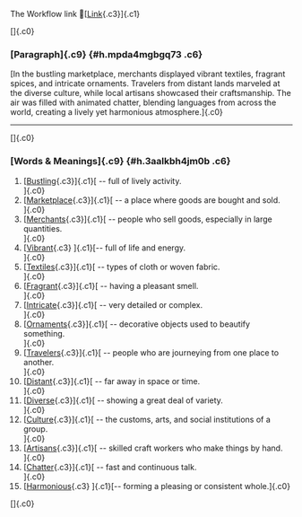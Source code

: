 The Workflow link
👏[[Link](https://www.google.com/url?q=http://www.google.com&sa=D&source=editors&ust=1756608359568020&usg=AOvVaw2bGVdtza9qcB3EoND9-8lw){.c3}]{.c1}

[]{.c0}

### [Paragraph]{.c9} {#h.mpda4mgbgq73 .c6}

[In the bustling marketplace, merchants displayed vibrant textiles,
fragrant spices, and intricate ornaments. Travelers from distant lands
marveled at the diverse culture, while local artisans showcased their
craftsmanship. The air was filled with animated chatter, blending
languages from across the world, creating a lively yet harmonious
atmosphere.]{.c0}

------------------------------------------------------------------------

[]{.c0}

### [Words & Meanings]{.c9} {#h.3aalkbh4jm0b .c6}

1.  [[Bustling](https://www.google.com/url?q=http://www.google.com&sa=D&source=editors&ust=1756608359568868&usg=AOvVaw3sUuhACplYJZIPVbiRrik-){.c3}]{.c1}[ --
    full of lively activity.\
    ]{.c0}
2.  [[Marketplace](https://www.google.com/url?q=http://www.google.com&sa=D&source=editors&ust=1756608359569061&usg=AOvVaw1oB7J2h9XtXlEzHIeJPRR0){.c3}]{.c1}[ --
    a place where goods are bought and sold.\
    ]{.c0}
3.  [[Merchants](https://www.google.com/url?q=http://www.google.com&sa=D&source=editors&ust=1756608359569276&usg=AOvVaw2GVNehhx_64SVQ9LL5cT42){.c3}]{.c1}[ --
    people who sell goods, especially in large quantities.\
    ]{.c0}
4.  [[Vibrant](https://www.google.com/url?q=http://www.google.com&sa=D&source=editors&ust=1756608359569494&usg=AOvVaw1Lre2p1LvvsfS2ClojXlEz){.c3}
    ]{.c1}[-- full of life and energy.\
    ]{.c0}
5.  [[Textiles](https://www.google.com/url?q=http://www.google.com&sa=D&source=editors&ust=1756608359569639&usg=AOvVaw13_qOeUF71DzYuKBTKmG6w){.c3}]{.c1}[ --
    types of cloth or woven fabric.\
    ]{.c0}
6.  [[Fragrant](https://www.google.com/url?q=http://www.google.com&sa=D&source=editors&ust=1756608359569972&usg=AOvVaw3dAXdosyWg4DNVIgI5b5Yi){.c3}]{.c1}[ --
    having a pleasant smell.\
    ]{.c0}
7.  [[Intricate](https://www.google.com/url?q=http://www.google.com&sa=D&source=editors&ust=1756608359570116&usg=AOvVaw3eIbdOeMYRTnvYXlQuT7x-){.c3}]{.c1}[ --
    very detailed or complex.\
    ]{.c0}
8.  [[Ornaments](https://www.google.com/url?q=http://www.google.com&sa=D&source=editors&ust=1756608359570351&usg=AOvVaw0PqzHvykpiHKBYYIviJ2Hk){.c3}]{.c1}[ --
    decorative objects used to beautify something.\
    ]{.c0}
9.  [[Travelers](https://www.google.com/url?q=http://www.google.com&sa=D&source=editors&ust=1756608359570508&usg=AOvVaw1P_vMMouNvS8XkZVtu6kp1){.c3}]{.c1}[ --
    people who are journeying from one place to another.\
    ]{.c0}
10. [[Distant](https://www.google.com/url?q=http://www.google.com&sa=D&source=editors&ust=1756608359570654&usg=AOvVaw2Xe1ezjjVpjzH6n_NRp5qs){.c3}]{.c1}[ --
    far away in space or time.\
    ]{.c0}
11. [[Diverse](https://www.google.com/url?q=http://www.google.com&sa=D&source=editors&ust=1756608359570855&usg=AOvVaw2hvmA-Nc0_p0GYiXA69TIY){.c3}]{.c1}[ --
    showing a great deal of variety.\
    ]{.c0}
12. [[Culture](https://www.google.com/url?q=http://www.google.com&sa=D&source=editors&ust=1756608359571028&usg=AOvVaw36HTf-_QDmC-6pXYhwUhTM){.c3}]{.c1}[ --
    the customs, arts, and social institutions of a group.\
    ]{.c0}
13. [[Artisans](https://www.google.com/url?q=http://www.google.com&sa=D&source=editors&ust=1756608359571253&usg=AOvVaw22fO24Od_JBaN17P4LRofA){.c3}]{.c1}[ --
    skilled craft workers who make things by hand.\
    ]{.c0}
14. [[Chatter](https://www.google.com/url?q=http://www.google.com&sa=D&source=editors&ust=1756608359571480&usg=AOvVaw19ifarSVWxDu2sQjOxdzAK){.c3}]{.c1}[ --
    fast and continuous talk.\
    ]{.c0}
15. [[Harmonious](https://www.google.com/url?q=http://www.google.com&sa=D&source=editors&ust=1756608359571637&usg=AOvVaw0JAgbUZGRbHiQkkqvxC3Vq){.c3}
    ]{.c1}[-- forming a pleasing or consistent whole.]{.c0}

[]{.c0}
